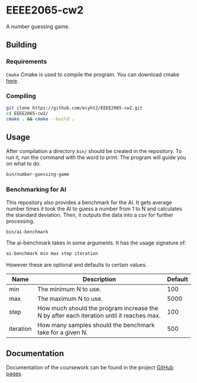 # EEEE2065-cw2
A number guessing game.

## Building

### Requirements
`Cmake` Cmake is used to compile the program. You can download cmake [here](https://cmake.org/download/).

### Compiling

``` sh
git clone https://github.com/ecyht2/EEEE2065-cw2.git
cd EEEE2065-cw2/
cmake . && cmake --build .
```

## Usage

After compilation a directory `bin/` should be created in the repository. To run it, run the command with the word to print. The program will guide you on what to do.

``` sh
bin/number-guessing-game
```

### Benchmarking for AI

This repository also provides a benchmark for the AI. It gets average number times it took the AI to guess a number from 1 to N and calculates the standard deviation. Then, it outputs the data into a csv for further processing.

``` sh
bin/ai-benchmark
```

The ai-benchmark takes in some arguments. It has the usage signature of:

``` sh
ai-benchmark min max step iteration
```

However these are optional and defaults to certain values.

| Name      | Description                                                                              | Default |
|-----------|------------------------------------------------------------------------------------------|---------|
| min       | The minimum N to use.                                                                    | 100     |
| max       | The maximum N to use.                                                                    | 5000    |
| step      | How much should the program increase the N by after each iteration until it reaches max. | 100     |
| iteration | How many samples should the benchmark take for a given N.                                | 500     |

## Documentation

Documentation of the coursework can be found in the project [GitHub pages](https://ecyht2.github.io/EEEE2065-cw3/).
